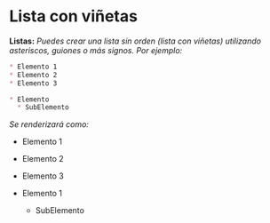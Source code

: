 <!-- Autor: Daniel Benjamin Perez Morales -->
<!-- GitHub: https://github.com/DanielBenjaminPerezMoralesDev13 -->
<!-- GitLab: https://gitlab.com/DanielBenjaminPerezMoralesDev13 -->
<!-- Correo electrónico: danielperezdev@proton.me -->

# Lista con viñetas

**Listas:** *Puedes crear una lista sin orden (lista con viñetas) utilizando asteriscos, guiones o más signos. Por ejemplo:*

```markdown
* Elemento 1
* Elemento 2
* Elemento 3

* Elemento
  * SubElemento
```

*Se renderizará como:*

* Elemento 1
* Elemento 2
* Elemento 3

* Elemento 1
  * SubElemento

